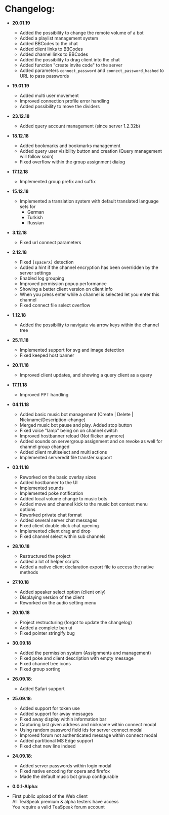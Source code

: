 # Changelog:
* **20.01.19**
    - Added the possibility to change the remote volume of a bot
    - Added a playlist management system
    - Added BBCodes to the chat
    - Added client links to BBCodes
    - Added channel links to BBCodes
    - Added the possibility to drag client into the chat
    - Added function "create invite code" to the server
    - Added parameters `connect_password` and `connect_password_hashed` to URL to pass passwords
    
* **19.01.19**
    - Added multi user movement
    - Improved connection profile error handling
    - Added possibility to move the dividers
    
* **23.12.18**
    - Added query account management (since server 1.2.32b)
    
* **18.12.18**
    - Added bookmarks and bookmarks management
    - Added query user visibility button and creation (Query management will follow soon)
    - Fixed overflow within the group assignment dialog
    
* **17.12.18**
    - Implemented group prefix and suffix
    
* **15.12.18**
    - Implemented a translation system with default translated language sets for  
        - German
        - Turkish
        - Russian
        
* **3.12.18**
    - Fixed url connect parameters
    
* **2.12.18**
    - Fixed `[spacerX]` detection
    - Added a hint if the channel encryption has been overridden by the server settings
    - Enabled log grouping
    - Improved permission popup performance
    - Showing a better client version on client info
    - When you press enter while a channel is selected let you enter this channel
    - Fixed connect file select overflow
    
* **1.12.18**
    - Added the possibility to navigate via arrow keys within the channel tree
    
* **25.11.18**
    - Implemented support for svg and image detection
    - Fixed keeped host banner
    
* **20.11.18**
    - Improved client updates, and showing a query client as a query
    
* **17.11.18**
    - Improved PPT handling
    
* **04.11.18**
    - Added basic music bot management (Create | Delete | Nickname/Description-change)
    - Merged music bot pause and play. Added stop button
    - Fixed voice "lamp" being on on channel switch
    - Improved hostbanner reload (Not flicker anymore)
    - Added sounds on servergroup assignment and on revoke as well for channel group changed
    - Added client multiselect and multi actions
    - Implemented serveredit file transfer support
    
* **03.11.18**
    - Reworked on the basic overlay sizes
    - Added hostbanner to the UI 
    - Implemented sounds
    - Implemented poke notification
    - Added local volume change to music bots
    - Added move and channel kick to the music bot context menu options
    - Reworked private chat format
    - Added several server chat messages
    - Fixed client double click chat opening
    - Implemented client drag and drop
    - Fixed channel select within sub channels
    
* **28.10.18**
    - Restructured the project
    - Added a lot of helper scripts
    - Added a native client declaration export file to access the native methods
    
* **27.10.18**
    - Added speaker select option (client only)
    - Displaying version of the client
    - Reworked on the audio setting menu
    
* **20.10.18**
    - Project restructuring (forgot to update the changelog)
    - Added a complete ban ui
    - Fixed pointer stringify bug 
    
* **30.09.18**
    - Added the permission system (Assignments and management)
    * Fixed poke and client description with empty message
    * Fixed channel tree icons
    * Fixed group sorting
    
* **26.09.18**:
    - Added Safari support
    
* **25.09.18**:
    - Added support for token use
    - Added support for away messages
    * Fixed away display within information bar
    - Capturing last given address and nickname within connect modal
    * Using random password field ids for server connect modal
    + Improved forum not authenticated message within connect modal
    - Added partitional MS Edge support
    * Fixed chat new line indeed
    
* **24.09.18**:
    - Added server passwords within login modal
    - Fixed native encoding for opera and firefox
    - Made the default music bot group configurable

* **0.0.1-Alpha**:  
- First public upload of the Web client  
  All TeaSpeak premium & alpha testers have access  
  You require a valid TeaSpeak forum account  